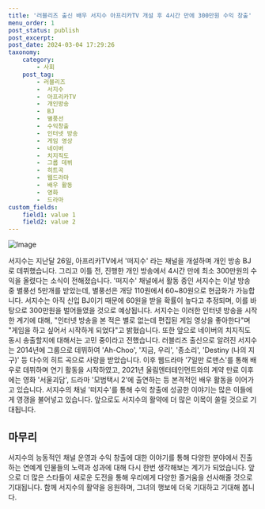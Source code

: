 ```yaml
---
title: '러블리즈 출신 배우 서지수 아프리카TV 개설 후 4시간 만에 300만원 수익 창출'
menu_order: 1
post_status: publish
post_excerpt: 
post_date: 2024-03-04 17:29:26
taxonomy:
    category:
        - 사회
    post_tag:
        - 러블리즈
        -  서지수
        -  아프리카TV
        -  개인방송
        -  BJ
        -  별풍선
        -  수익창출
        -  인터넷 방송
        -  게임 영상
        -  네이버
        -  치지직도
        -  그룹 데뷔
        -  히트곡
        -  웹드라마
        -  배우 활동
        -  영화
        -  드라마
custom_fields:
    field1: value 1
    field2: value 2
---
```


![Image](https://imgnews.pstatic.net/image/009/2024/03/04/0005266749_001_20240304092701012.jpg?type=w647)

서지수는 지난달 26일, 아프리카TV에서 '떠지수' 라는 채널을 개설하며 개인 방송 BJ로 데뷔했습니다. 그리고 이틀 전, 진행한 개인 방송에서 4시간 만에 최소 300만원의 수익을 올렸다는 소식이 전해졌습니다. '떠지수' 채널에서 활동 중인 서지수는 이날 방송 중 별풍선 5만개를 받았는데, 별풍선은 개당 110원에서 60~80원으로 현금화가 가능합니다. 서지수는 아직 신입 BJ이기 때문에 60원을 받을 확률이 높다고 추정되며, 이를 바탕으로 300만원을 벌어들였을 것으로 예상됩니다.
서지수는 이러한 인터넷 방송을 시작한 계기에 대해, "인터넷 방송을 본 적은 별로 없는데 편집된 게임 영상을 좋아한다"며 "게임을 하고 싶어서 시작하게 되었다"고 밝혔습니다. 또한 앞으로 네이버의 치지직도 동시 송출할지에 대해서는 고민 중이라고 전했습니다.
러블리즈 출신으로 알려진 서지수는 2014년에 그룹으로 데뷔하여 'Ah-Choo', '지금, 우리', '종소리', 'Destiny (나의 지구)' 등 다수의 히트 곡으로 사랑을 받았습니다. 이후 웹드라마 '7일만 로맨스'를 통해 배우로 데뷔하며 연기 활동을 시작하였고, 2021년 울림엔터테인먼트와의 계약 만료 이후에는 영화 '서울괴담', 드라마 '모범택시 2'에 출연하는 등 본격적인 배우 활동을 이어가고 있습니다.
서지수의 채널 '떠지수'를 통해 수익 창출에 성공한 이야기는 많은 이들에게 영갱을 불어넣고 있습니다. 앞으로도 서지수의 활약에 더 많은 이목이 쏠릴 것으로 기대됩니다.
## 마무리
서지수의 능동적인 채널 운영과 수익 창출에 대한 이야기를 통해 다양한 분야에서 진출하는 연예계 인물들의 노력과 성과에 대해 다시 한번 생각해보는 계기가 되었습니다. 앞으로 더 많은 스타들이 새로운 도전을 통해 우리에게 다양한 즐거움을 선사해줄 것으로 기대됩니다. 함께 서지수의 활약을 응원하며, 그녀의 행보에 더욱 기대하고 기대해 봅니다.
